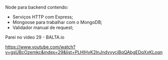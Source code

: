 Node para backend contendo:
- Serviços HTTP com Express;
- Mongoose para trabalhar com o MongoDB;
- Validador manual de request;




Parei no video 29 - BALTA.io

https://www.youtube.com/watch?v=gsUBcOzemkc&index=29&list=PLHlHvK2lnJndvvycjBqQAbgEDqXxKLoqn